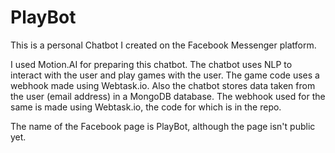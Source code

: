 PlayBot
=======

This is a personal Chatbot I created on the Facebook Messenger platform.

I used Motion.AI for preparing this chatbot.
The chatbot uses NLP to interact with the user and play games with the user. The game code uses a webhook made using Webtask.io. Also the chatbot stores data taken from the user (email address) in a MongoDB database. The webhook used for the same is made using Webtask.io, the code for which is in the repo.

The name of the Facebook page is PlayBot, although the page isn't public yet.
